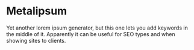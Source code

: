 Metalipsum
==========

Yet another lorem ipsum generator, but this one lets you add keywords in the middle of it. Apparently it can be useful for SEO types and when showing sites to clients.
